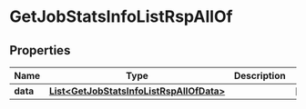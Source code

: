 

# GetJobStatsInfoListRspAllOf

## Properties

Name | Type | Description | Notes
------------ | ------------- | ------------- | -------------
**data** | [**List&lt;GetJobStatsInfoListRspAllOfData&gt;**](GetJobStatsInfoListRspAllOfData.md) |  |  [optional]



